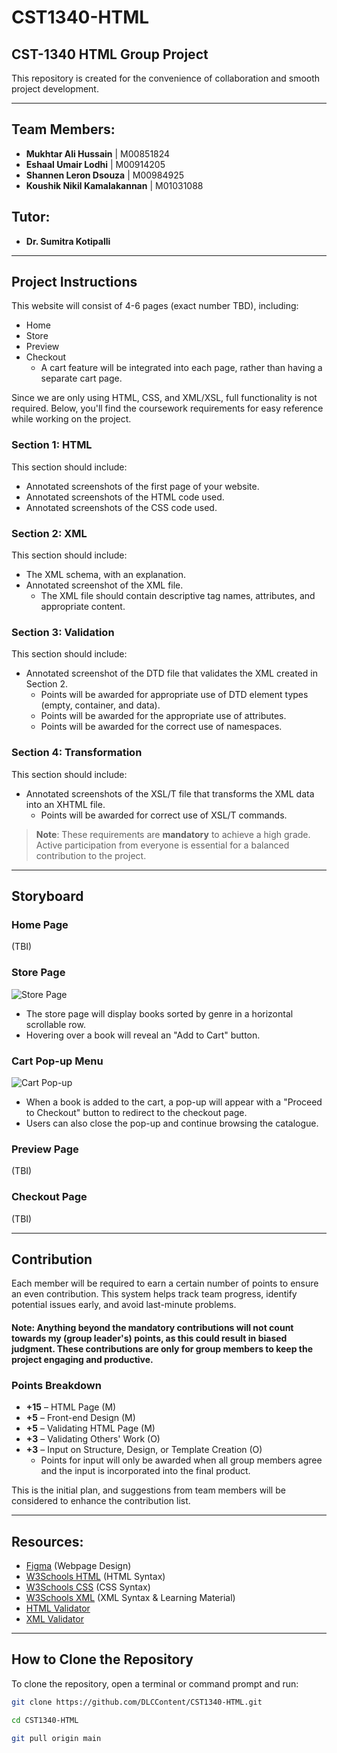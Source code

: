 # CST1340-HTML
## CST-1340 HTML Group Project

This repository is created for the convenience of collaboration and smooth project development.

---

## Team Members:
- **Mukhtar Ali Hussain** | M00851824
- **Eshaal Umair Lodhi** | M00914205
- **Shannen Leron Dsouza** | M00984925
- **Koushik Nikil Kamalakannan** | M01031088

## Tutor:
- **Dr. Sumitra Kotipalli**

---

## Project Instructions

This website will consist of 4-6 pages (exact number TBD), including:
- Home
- Store
- Preview
- Checkout
  - A cart feature will be integrated into each page, rather than having a separate cart page.

Since we are only using HTML, CSS, and XML/XSL, full functionality is not required. Below, you'll find the coursework requirements for easy reference while working on the project.

### Section 1: HTML
This section should include:
- Annotated screenshots of the first page of your website.
- Annotated screenshots of the HTML code used.
- Annotated screenshots of the CSS code used.

### Section 2: XML
This section should include:
- The XML schema, with an explanation.
- Annotated screenshot of the XML file.
  - The XML file should contain descriptive tag names, attributes, and appropriate content.

### Section 3: Validation
This section should include:
- Annotated screenshot of the DTD file that validates the XML created in Section 2.
  - Points will be awarded for appropriate use of DTD element types (empty, container, and data).
  - Points will be awarded for the appropriate use of attributes.
  - Points will be awarded for the correct use of namespaces.

### Section 4: Transformation
This section should include:
- Annotated screenshots of the XSL/T file that transforms the XML data into an XHTML file.
  - Points will be awarded for correct use of XSL/T commands.

> **Note**: These requirements are **mandatory** to achieve a high grade. Active participation from everyone is essential for a balanced contribution to the project.

---

## Storyboard

### Home Page
(TBI)

### Store Page

![Store Page](https://github.com/user-attachments/assets/346249b7-f46f-4e01-a1f6-18ed1e6a8209)

- The store page will display books sorted by genre in a horizontal scrollable row. 
- Hovering over a book will reveal an "Add to Cart" button.

### Cart Pop-up Menu

![Cart Pop-up](https://github.com/user-attachments/assets/0339a7e2-0d51-426a-a014-d7a115192888)

- When a book is added to the cart, a pop-up will appear with a "Proceed to Checkout" button to redirect to the checkout page.
- Users can also close the pop-up and continue browsing the catalogue.

### Preview Page
(TBI)

### Checkout Page
(TBI)

---

## Contribution

Each member will be required to earn a certain number of points to ensure an even contribution. This system helps track team progress, identify potential issues early, and avoid last-minute problems.

#### **Note**: Anything beyond the mandatory contributions will not count towards my (group leader's) points, as this could result in biased judgment. These contributions are only for group members to keep the project engaging and productive.

### Points Breakdown

- **+15** – HTML Page (M)
- **+5** – Front-end Design (M)
- **+5** – Validating HTML Page (M)
- **+3** – Validating Others' Work (O)
- **+3** – Input on Structure, Design, or Template Creation (O)
  - Points for input will only be awarded when all group members agree and the input is incorporated into the final product.

This is the initial plan, and suggestions from team members will be considered to enhance the contribution list.

---

## Resources:

- [Figma](https://www.figma.com/) (Webpage Design)
- [W3Schools HTML](https://www.w3schools.com/html/default.asp) (HTML Syntax)
- [W3Schools CSS](https://www.w3schools.com/css/default.asp) (CSS Syntax)
- [W3Schools XML](https://www.w3schools.com/xml/default.asp) (XML Syntax & Learning Material)
- [HTML Validator](https://validator.w3.org/)
- [XML Validator](https://www.w3schools.com/xml/xml_validator.asp)

---

## How to Clone the Repository

To clone the repository, open a terminal or command prompt and run:

```bash
git clone https://github.com/DLCContent/CST1340-HTML.git

cd CST1340-HTML

git pull origin main

